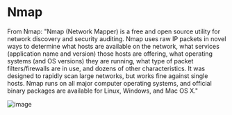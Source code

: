 # Nmap
From Nmap: "Nmap (Network Mapper) is a free and open source utility for network discovery and security auditing. Nmap uses raw IP packets in novel ways to determine what hosts are available on the network, what services (application name and version) those hosts are offering, what operating systems (and OS versions) they are running, what type of packet filters/firewalls are in use, and dozens of other characteristics. It was designed to rapidly scan large networks, but works fine against single hosts. Nmap runs on all major computer operating systems, and official binary packages are available for Linux, Windows, and Mac OS X."

![image](https://github.com/JasmineH18/nmap/assets/156473751/cd929a87-90f5-4706-ac76-1950bf0d50b1)
